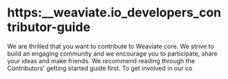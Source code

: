 # https:\_\_weaviate.io_developers_contributor-guide

We are thrilled that you want to contribute to Weaviate core. We strive to build an engaging community and we encourage you to participate, share your ideas and make friends. We recommend reading through the Contributors' getting started guide first. To get involved in our co
